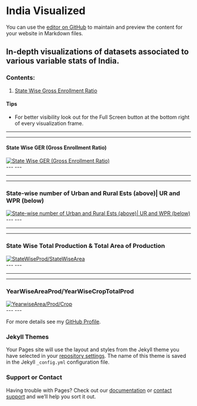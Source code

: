 

# India Visualized

You can use the [editor on GitHub](https://github.com/ehsanarif/test-tableau/edit/master/README.md) to maintain and preview the content for your website in Markdown files.

## In-depth visualizations of datasets associated to various variable stats of India.
### Contents:
1. [State Wise Gross Enrollment Ratio](https://github.com/ehsanarif/India-Visualized/blob/master/README.md#state-wise-ger-gross-enrollment-ratio)

#### Tips
- For better visibility look out for the Full Screen button at the bottom right of every visualization frame.



---
---

#### **State Wise GER (Gross Enrollment Ratio)**
<html>
    <head>
        <title>State Wise GER (Gross Enrollment Ratio)</title>
    </head>
    <body>
<div class='tableauPlaceholder' id='viz1534703969355' style='position: relative'><noscript><a href='#'><img alt='State Wise GER (Gross Enrollment Ratio) ' src='https:&#47;&#47;public.tableau.com&#47;static&#47;images&#47;St&#47;StateWiseGER&#47;Sheet1&#47;1_rss.png' style='border: none' /></a></noscript><object class='tableauViz'  style='display:none;'><param name='host_url' value='https%3A%2F%2Fpublic.tableau.com%2F' /> <param name='embed_code_version' value='3' /> <param name='site_root' value='' /><param name='name' value='StateWiseGER&#47;Sheet1' /><param name='tabs' value='no' /><param name='toolbar' value='yes' /><param name='static_image' value='https:&#47;&#47;public.tableau.com&#47;static&#47;images&#47;St&#47;StateWiseGER&#47;Sheet1&#47;1.png' /> <param name='animate_transition' value='yes' /><param name='display_static_image' value='yes' /><param name='display_spinner' value='yes' /><param name='display_overlay' value='yes' /><param name='display_count' value='yes' /></object></div>                <script type='text/javascript'>                    var divElement = document.getElementById('viz1534703969355');                    var vizElement = divElement.getElementsByTagName('object')[0];                    vizElement.style.width='100%';
        vizElement.style.height=(divElement.offsetWidth*0.75)+'px';                    
        var scriptElement = document.createElement('script');                    scriptElement.src = 'https://public.tableau.com/javascripts/api/viz_v1.js';                    vizElement.parentNode.insertBefore(scriptElement, vizElement);                </script>
    

</body></html>
---
---


---
---
### **State-wise number of Urban and Rural Ests (above)| UR and WPR (below)**

<html><body>
<div class='tableauPlaceholder' id='viz1534709446964' style='position: relative'><noscript><a href='#'><img alt='State-wise number of Urban and Rural Ests (above)| UR and WPR (below) ' src='https:&#47;&#47;public.tableau.com&#47;static&#47;images&#47;UR&#47;URandWPR&#47;Dashboard1&#47;1_rss.png' style='border: none' /></a></noscript><object class='tableauViz'  style='display:none;'><param name='host_url' value='https%3A%2F%2Fpublic.tableau.com%2F' /> <param name='embed_code_version' value='3' /> <param name='site_root' value='' /><param name='name' value='URandWPR&#47;Dashboard1' /><param name='tabs' value='no' /><param name='toolbar' value='yes' /><param name='static_image' value='https:&#47;&#47;public.tableau.com&#47;static&#47;images&#47;UR&#47;URandWPR&#47;Dashboard1&#47;1.png' /> <param name='animate_transition' value='yes' /><param name='display_static_image' value='yes' /><param name='display_spinner' value='yes' /><param name='display_overlay' value='yes' /><param name='display_count' value='yes' /></object></div>                <script type='text/javascript'>                    var divElement = document.getElementById('viz1534709446964');                    var vizElement = divElement.getElementsByTagName('object')[0];                    vizElement.style.minWidth='420px';vizElement.style.maxWidth='1150px';vizElement.style.width='100%';vizElement.style.minHeight='487px';vizElement.style.maxHeight='1087px';vizElement.style.height=(divElement.offsetWidth*0.75)+'px';                    var scriptElement = document.createElement('script');                    scriptElement.src = 'https://public.tableau.com/javascripts/api/viz_v1.js';                    vizElement.parentNode.insertBefore(scriptElement, vizElement);                </script>

</body></html>
---
---

---
---
### **State Wise Total Production & Total Area of Production**
<html><body>
    <div class='tableauPlaceholder' id='viz1534732763713' style='position: relative'><noscript><a href='#'><img alt='StateWiseProd&#47;StateWiseArea ' src='https:&#47;&#47;public.tableau.com&#47;static&#47;images&#47;St&#47;StateWiseProdStateWiseArea&#47;StateWiseProdStateWiseArea&#47;1_rss.png' style='border: none' /></a></noscript><object class='tableauViz'  style='display:none;'><param name='host_url' value='https%3A%2F%2Fpublic.tableau.com%2F' /> <param name='embed_code_version' value='3' /> <param name='site_root' value='' /><param name='name' value='StateWiseProdStateWiseArea&#47;StateWiseProdStateWiseArea' /><param name='tabs' value='no' /><param name='toolbar' value='yes' /><param name='static_image' value='https:&#47;&#47;public.tableau.com&#47;static&#47;images&#47;St&#47;StateWiseProdStateWiseArea&#47;StateWiseProdStateWiseArea&#47;1.png' /> <param name='animate_transition' value='yes' /><param name='display_static_image' value='yes' /><param name='display_spinner' value='yes' /><param name='display_overlay' value='yes' /><param name='display_count' value='yes' /><param name='filter' value='publish=yes' /></object></div>                <script type='text/javascript'>                    var divElement = document.getElementById('viz1534732763713');                    var vizElement = divElement.getElementsByTagName('object')[0];                    vizElement.style.minWidth='420px';vizElement.style.maxWidth='1050px';vizElement.style.width='100%';vizElement.style.minHeight='587px';vizElement.style.maxHeight='1087px';vizElement.style.height=(divElement.offsetWidth*0.75)+'px';                    var scriptElement = document.createElement('script');                    scriptElement.src = 'https://public.tableau.com/javascripts/api/viz_v1.js';                    vizElement.parentNode.insertBefore(scriptElement, vizElement);                </script>
</body></html>
---
---

---
---
### **YearWiseAreaProd/YearWiseCropTotalProd**
<html><body>
<div class='tableauPlaceholder' id='viz1534733206918' style='position: relative'><noscript><a href='#'><img alt='YearwiseArea&#47;Prod&#47;Crop ' src='https:&#47;&#47;public.tableau.com&#47;static&#47;images&#47;Ye&#47;YearWiseAreaProdYearWiseCropTotalProd&#47;YearwiseAreaProdCrop&#47;1_rss.png' style='border: none' /></a></noscript><object class='tableauViz'  style='display:none;'><param name='host_url' value='https%3A%2F%2Fpublic.tableau.com%2F' /> <param name='embed_code_version' value='3' /> <param name='site_root' value='' /><param name='name' value='YearWiseAreaProdYearWiseCropTotalProd&#47;YearwiseAreaProdCrop' /><param name='tabs' value='no' /><param name='toolbar' value='yes' /><param name='static_image' value='https:&#47;&#47;public.tableau.com&#47;static&#47;images&#47;Ye&#47;YearWiseAreaProdYearWiseCropTotalProd&#47;YearwiseAreaProdCrop&#47;1.png' /> <param name='animate_transition' value='yes' /><param name='display_static_image' value='yes' /><param name='display_spinner' value='yes' /><param name='display_overlay' value='yes' /><param name='display_count' value='yes' /></object></div>                <script type='text/javascript'>                    var divElement = document.getElementById('viz1534733206918');                    var vizElement = divElement.getElementsByTagName('object')[0];                    vizElement.style.minWidth='420px';vizElement.style.maxWidth='1050px';vizElement.style.width='100%';vizElement.style.minHeight='587px';vizElement.style.maxHeight='987px';vizElement.style.height=(divElement.offsetWidth*0.75)+'px';                    var scriptElement = document.createElement('script');                    scriptElement.src = 'https://public.tableau.com/javascripts/api/viz_v1.js';                    vizElement.parentNode.insertBefore(scriptElement, vizElement);                </script>
</body></html>
---
---



For more details see my [GitHub Profile](https://www/github.com/ehsanarif).


### Jekyll Themes

Your Pages site will use the layout and styles from the Jekyll theme you have selected in your [repository settings](https://github.com/ehsanarif/test-tableau/settings). The name of this theme is saved in the Jekyll `_config.yml` configuration file.

### Support or Contact

Having trouble with Pages? Check out our [documentation](https://help.github.com/categories/github-pages-basics/) or [contact support](https://github.com/contact) and we’ll help you sort it out.
